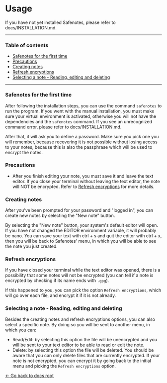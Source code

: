 # Usage

If you have not yet installed Safenotes, please refer to docs/INSTALLATION.md.

---

### Table of contents

- [Safenotes for the first time](#safenotes-for-the-first-time)
- [Precautions](#precautions)
- [Creating notes](#creating-notes)
- [Refresh encryptions](#refresh-encryptions)
- [Selecting a note - Reading, editing and deleting](#selecting-a-note---reading-editing-and-deleting)

---

### Safenotes for the first time

After following the installation steps, you can use the command `safenotes`
to run the program. If you went with the manual installation, you must make
sure your virtual environment is activated, otherwise you will not have the
dependencies and the `safenotes` command. If you see an unrecognized command
error, please refer to docs/INSTALLATION.md.

After that, it will ask you to define a password. Make sure you pick one you
will remember, because recovering it is not possible without losing access
to your notes, because this is also the passphrase which will be used to
encrypt the notes.

### Precautions

- After you finish editing your note, you must save it and leave the text editor.
If you close your terminal without leaving the text editor, the note will NOT
be encrypted. Refer to [Refresh encryptions](#refresh-encryptions) for more details.

### Creating notes

After you've been prompted for your password and "logged in", you can create new
notes by selecting the "New note" button.

By selecting the "New note" button, your system's default editor will open. If
you have not changed the EDITOR environment variable, it will probably be nano.
You can save your text with ctrl + s and quit the editor with ctrl + x, then you
will be back to Safenotes' menu, in which you will be able to see the note you
just created.

### Refresh encryptions

If you have closed your terminal while the text editor was opened, there is a
possibility that some notes will not be encrypted (you can tell if a note is
encrypted by checking if its name ends with `.gpg`).

If this happened to you, you can pick the option `Refresh encryptions`, which
will go over each file, and encrypt it if it is not already.

### Selecting a note - Reading, editing and deleting

Besides the creating notes and refresh encryptions options, you can also select
a specific note. By doing so you will be sent to another menu, in which you can:

- Read/Edit: by selecting this option the file will be unencrypted and you will
be sent to your text editor to be able to read or edit the note.
- Delete: by selecting this option the file will be deleted. You should be aware
that you can only delete files that are currently encrypted. If your note is not
encrypted, you can encrypt it by going back to the initial menu and picking the
`Refresh encryptions` option.

[<- Go back to docs root](README.md)

